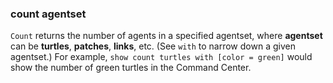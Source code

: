 ### **count** agentset
`Count` returns the number of agents in a specified agentset, where **agentset** can be **turtles**, **patches**, **links**, etc. (See `with` to narrow down a given agentset.) For example, `show count turtles with [color = green]` would show the number of green turtles in the Command Center. 